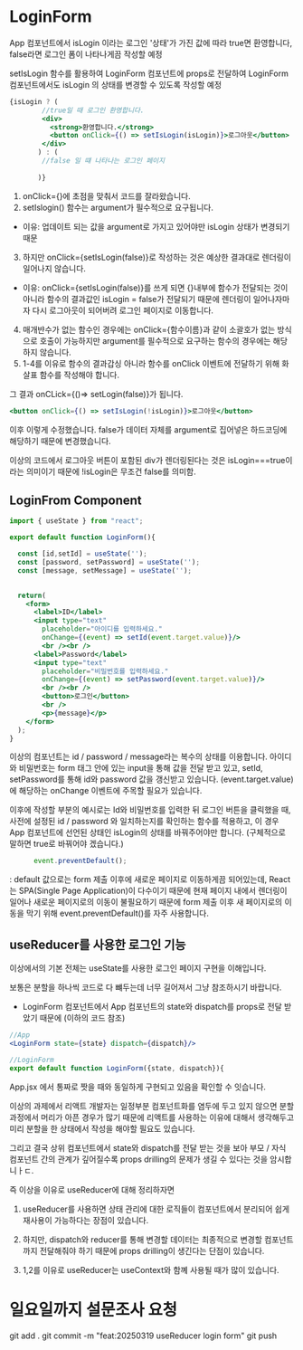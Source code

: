 



# LoginForm

App 컴포넌트에서 isLogin 이라는 로그인 '상태'가 가진 값에 따라 true면 환영합니다, false라면 로그인 폼이 나타나게끔 작성할 예정

setIsLogin 함수를 활용하여 LoginForm 컴포넌트에 props로 전달하여 LoginForm 컴포넌트에서도 isLogin 의 상태를 변경할 수 있도록 작성할 예정

```jsx
{isLogin ? (
        //true일 때 로그인 환영합니다. 
        <div>
          <strong>환영합니다.</strong>
          <button onClick={() => setIsLogin(isLogin)}>로그아웃</button>
        </div>
       ) : (
        //false 일 떄 나타나는 로그인 페이지
        
       )}
```
1. onClick={}에 초점을 맞춰서 코드를 잘라왔습니다. 
2. setIslogin() 함수는 argument가 필수적으로 요구됩니다. 
- 이유: 업데이트 되는 값을 argument로 가지고 있어야만 isLogin 상태가 변경되기 때문
3. 하지만 onClick={setIsLogin(false)}로 작성하는 것은 예상한 결과대로 렌더링이 일어나지 않습니다. 
- 이유: onClick={setIsLogin(false)}를 쓰게 되면 {}내부에 함수가 전달되는 것이 아니라 함수의 결과값인 isLogin = false가 전달되기 때문에 렌더링이 일어나자마자 다시 로그아웃이 되어버려 로그인  페이지로 이동합니다. 
4. 매개뱐수가 없는 함수인 경우에는 onClick={함수이름}과 같이 소괄호가 없는 방식으로 호출이 가능하지만 argument를 필수적으로 요구하는 함수의 경우에는 해당하지 않습니다. 
5. 1-4를 이유로 함수의 결과갑싱 아니라 함수를 onClick 이벤트에 전달하기 위해 화살표 함수를 작성해야 합니다. 

그 결과 onCLick={()=> setLogin(false)}가 됩니다. 

```jsx
<button onClick={() => setIsLogin(!isLogin)}>로그아웃</button>
```
이후 이렇게 수정했습니다. 
false가 데이터 자체를 argument로 집어넣은 하드코딩에 해당하기 때문에 변경했습니다. 

이상의 코드에서 로그아웃 버튼이 포함된 div가 렌더링된다는 것은 isLogin===true이라는 의미이기 때문에 !isLogin은 무조건 false를 의미함.

## LoginFrom Component
```jsx
import { useState } from "react";

export default function LoginForm(){

  const [id,setId] = useState('');
  const [password, setPassword] = useState('');
  const [message, setMessage] = useState('');
  

  return(
    <form>
      <label>ID</label>
      <input type="text" 
        placeholder="아이디를 입력하세요." 
        onChange={(event) => setId(event.target.value)}/>
        <br /><br />
      <label>Password</label>
      <input type="text" 
        placeholder="비밀번호를 입력하세요." 
        onChange={(event) => setPassword(event.target.value)}/>
        <br /><br />
        <button>로그인</button>
        <br />
        <p>{message}</p>
    </form>
  );
}
```

이상의 컴포넌트는 id / password / message라는 복수의 상태를 이용합니다. 아이디와 비밀번호는 form 태그 안에 있는 input을 통해 값을 전달 받고 있고, setId, setPassword를 통해 id와 password 값을 갱신받고 있습니다. (event.target.value)에 해당하는 onChange 이벤트에 주목할 필요가 있습니다. 

이후에 작성할 부분의 예시로는 Id와 비밀번호를 입력한 뒤 로그인 버튼을 클릭했을 때, 사전에 설정된 id / password 와 일치하는지를 확인하는 함수를 적용하고, 이 경우 App 컴포넌트에 선언된 상태인 isLogin의 상태를 바꿔주어야만 합니다. (구체적으로 말하면 true로 바꿔어야 겠습니다.)

```jsx
      event.preventDefault();
```
: default 값으로는 form 제출 이후에 새로운 페이지로 이동하게끔 되어있는데, React는 SPA(Single Page Application)이 다수이기 때문에 현재 페이지 내에서 렌더링이 일어나 새로운 페이지로의 이동이 불필요하기 때문에 form 제출 이후 새 페이지로의 이동을 막기 위해 event.preventDefault()를 자주 사용합니다. 

## useReducer를 사용한 로그인 기능

이상에서의 기본 전체는 useState를 사용한 로그인 페이지 구현을 이해입니다. 

보통은 분할을 하나씩 코드로 다 뺴두는데 너무 길어져서 그냥 참조하시기 바랍니다. 

- LoginForm 컴포넌트에서 App 컴포넌트의 state와 dispatch를 props로 전달 받았기 때문에
(이하의 코드 참조)
```jsx
//App
<LoginForm state={state} dispatch={dispatch}/>
```
```jsx
//LoginForm
export default function LoginForm({state, dispatch}){
```
App.jsx 에서 통짜로 짯을 때와 동일하게 구현되고 있음을 확인할 수 잇습니다. 

이상의 과제에서 리액트 개발자는 일정부분 컴포넌트화를 염두에 두고 있지 않으면 분할 과정에서 머리가 아픈 경우가 많기 때문에 리액트를 사용하는 이유에 대해서 생각해두고 미리 분할을 한 상태에서 작성을 해야할 필요도 있습니다. 

그리고 결국 상위 컴포넌트에서 state와 dispatch를 전달 받는 것을 보아 부모 / 자식 컴포넌트 간의 관계가 깊어질수록 props drilling의 문제가 생길 수 있다는 것을 암시합니ㅏㄷ. 

즉 이상을 이유로 useReducer에 대해 정리하자면

1. useReducer를 사용하면 상태 관리에 대한 로직들이 컴포넌트에서 분리되어 쉽게 재사용이 가능하다는 장점이 있습니다. 

2. 하지만, dispatch와 reducer를 통해 변경할 데이터는 최종적으로 변경할 컴포넌트까지 전달해줘야 하기 때문에 props drilling이 생긴다는 단점이 있습니다. 

3. 1,2를 이유로 useReducer는 useContext와 함꼐 사용될 때가 많이 있습니다. 

# 일요일까지 설문조사 요청


git add .
git commit -m "feat:20250319 useReducer login form"
git push